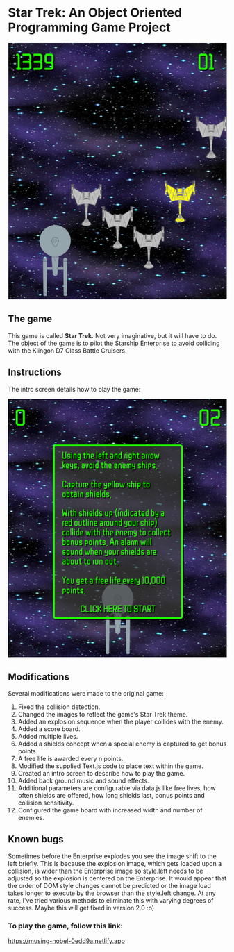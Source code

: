 # Star Trek: An Object Oriented Programming Game Project

<p align="center"><img src="./screenshots/enemy-with-shield-offer.png"></p>

## The game

This game is called **Star Trek**. Not very imaginative, but it will have to do. The object
of the game is to pilot the Starship Enterprise to avoid colliding with the Klingon D7
Class Battle Cruisers.

## Instructions

The intro screen details how to play the game:

<p align="center"><img src="./screenshots/intro.png"></p>

## Modifications

Several modifications were made to the original game:

1. Fixed the collision detection.
2. Changed the images to reflect the game's Star Trek theme.
3. Added an explosion sequence when the player collides with the enemy.
4. Added a score board.
5. Added multiple lives.
6. Added a shields concept when a special enemy is captured to get bonus points.
7. A free life is awarded every n points.
8. Modified the supplied Text.js code to place text within the game.
9. Created an intro screen to describe how to play the game.
10. Added back ground music and sound effects.
11. Additional parameters are configurable via data.js like free lives, how often shields are
offered, how long shields last, bonus points and collision sensitivity.
12. Configured the game board with increased width and number of enemies.

## Known bugs

Sometimes before the Enterprise explodes you see the image shift to the left briefly. This is
because the explosion image, which gets loaded upon a collision, is wider than the Enterprise
image so style.left needs to be adjusted so the explosion is centered on the Enterprise. It
would appear that the order of DOM style changes cannot be predicted or the image load takes
longer to execute by the browser than the style.left change.  At any rate, I've tried various
methods to eliminate this with varying degrees of success. Maybe this will get fixed in
version 2.0 :o)

### To play the game, follow this link:

https://musing-nobel-0edd9a.netlify.app

